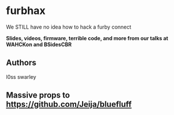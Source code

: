# furbhax
We STILL have no idea how to hack a furby connect

**Slides, videos, firmware, terrible code, and more from our talks at WAHCKon and BSidesCBR** 

## Authors
l0ss
swarley

## Massive props to https://github.com/Jeija/bluefluff

